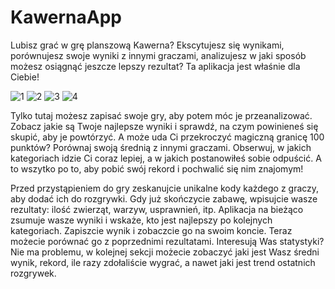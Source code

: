# KawernaApp

Lubisz grać w grę planszową Kawerna? Ekscytujesz się wynikami, porównujesz swoje wyniki z innymi graczami, analizujesz w jaki sposób możesz osiągnąć jeszcze lepszy rezultat? Ta aplikacja jest właśnie dla Ciebie! 

![1](https://user-images.githubusercontent.com/17621860/74862006-a1c64680-534b-11ea-90f9-540ac57b939a.jpg)
![2](https://user-images.githubusercontent.com/17621860/74862007-a25edd00-534b-11ea-9526-15b12163bdaf.jpg)
![3](https://user-images.githubusercontent.com/17621860/74862009-a25edd00-534b-11ea-9c02-39b2a9a2bd8d.jpg)
![4](https://user-images.githubusercontent.com/17621860/74862010-a25edd00-534b-11ea-89ab-0a9ccf27f892.jpg)

Tylko tutaj możesz zapisać swoje gry, aby potem móc je przeanalizować. Zobacz jakie są Twoje najlepsze wyniki i sprawdź, na czym powinieneś się skupić, aby je powtórzyć. A może uda Ci  przekroczyć magiczną granicę 100 punktów? Porównaj swoją średnią z innymi graczami. Obserwuj, w jakich kategoriach idzie Ci coraz lepiej, a w jakich postanowiłeś sobie odpuścić. A to wszytko po to, aby pobić swój rekord i pochwalić się nim znajomym!

Przed przystąpieniem do gry zeskanujcie unikalne kody każdego z graczy, aby dodać ich do rozgrywki. Gdy już skończycie zabawę, wpisujcie wasze rezultaty: ilość zwierząt, warzyw, usprawnień, itp. Aplikacja na bieżąco zsumuje wasze wyniki i wskaże, kto jest najlepszy po kolejnych kategoriach. Zapiszcie wynik i zobaczcie go na swoim koncie. Teraz możecie porównać go z poprzednimi rezultatami. Interesują Was statystyki? Nie ma problemu, w kolejnej sekcji możecie zobaczyć jaki jest Wasz średni wynik, rekord, ile razy zdołaliście wygrać, a nawet jaki jest trend ostatnich rozgrywek.

